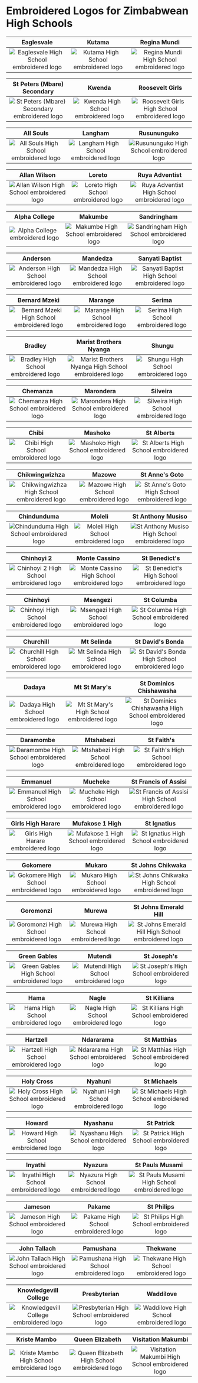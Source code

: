 # Embroidered Logos for Zimbabwean High Schools

Eaglesvale | Kutama | Regina Mundi
:---:|:---:|:---:
![Eaglesvale High School embroidered logo](./EmbroideredLogosOptimized/eaglesvale.png) | ![Kutama High School embroidered logo](./EmbroideredLogosOptimized/kutama.png) | ![Regina Mundi High School embroidered logo](./EmbroideredLogosOptimized/regina_mundi.png)

St Peters (Mbare) Secondary | Kwenda | Roosevelt Girls
:---:|:---:|:---:
![St Peters (Mbare) Secondary embroidered logo](./EmbroideredLogosOptimized/st_peters_(mbare)_secondary.png) | ![Kwenda High School embroidered logo](./EmbroideredLogosOptimized/kwenda.png) | ![Roosevelt Girls High School embroidered logo](./EmbroideredLogosOptimized/roosevelt_girls.png)

All Souls | Langham | Rusununguko
:---:|:---:|:---:
![All Souls High School embroidered logo](./EmbroideredLogosOptimized/all_souls.png) | ![Langham High School embroidered logo](./EmbroideredLogosOptimized/langham.png) | ![Rusununguko High School embroidered logo](./EmbroideredLogosOptimized/rusununguko.png)

Allan Wilson | Loreto | Ruya Adventist
:---:|:---:|:---:
![Allan Wilson High School embroidered logo](./EmbroideredLogosOptimized/allan_wilson.png) | ![Loreto High School embroidered logo](./EmbroideredLogosOptimized/loreto.png) | ![Ruya Adventist High School embroidered logo](./EmbroideredLogosOptimized/ruya_adventist.png)

Alpha College | Makumbe | Sandringham
:---:|:---:|:---:
![Alpha College embroidered logo](./EmbroideredLogosOptimized/alpha_college.png) | ![Makumbe High School embroidered logo](./EmbroideredLogosOptimized/makumbe.png) | ![Sandringham High School embroidered logo](./EmbroideredLogosOptimized/sandringham.png)

Anderson | Mandedza | Sanyati Baptist
:---:|:---:|:---:
![Anderson High School embroidered logo](./EmbroideredLogosOptimized/anderson.png) | ![Mandedza High School embroidered logo](./EmbroideredLogosOptimized/mandedza.png) | ![Sanyati Baptist High School embroidered logo](./EmbroideredLogosOptimized/sanyati_baptist.png)

Bernard Mzeki | Marange | Serima
:---:|:---:|:---:
![Bernard Mzeki High School embroidered logo](./EmbroideredLogosOptimized/bernard_mzeki.png) | ![Marange High School embroidered logo](./EmbroideredLogosOptimized/marange.png) | ![Serima High School embroidered logo](./EmbroideredLogosOptimized/serima.png)

Bradley | Marist Brothers Nyanga | Shungu
:---:|:---:|:---:
![Bradley High School embroidered logo](./EmbroideredLogosOptimized/bradley.png) | ![Marist Brothers Nyanga High School embroidered logo](./EmbroideredLogosOptimized/marist_brothers_nyanga.png) | ![Shungu High School embroidered logo](./EmbroideredLogosOptimized/shungu.png)

Chemanza | Marondera | Silveira
:---:|:---:|:---:
![Chemanza High School embroidered logo](./EmbroideredLogosOptimized/chemanza.png) | ![Marondera High School embroidered logo](./EmbroideredLogosOptimized/marondera.png) | ![Silveira High School embroidered logo](./EmbroideredLogosOptimized/silveira.png)

Chibi | Mashoko | St Alberts
:---:|:---:|:---:
![Chibi High School embroidered logo](./EmbroideredLogosOptimized/chibi.png) | ![Mashoko High School embroidered logo](./EmbroideredLogosOptimized/mashoko.png) | ![St Alberts High School embroidered logo](./EmbroideredLogosOptimized/st_alberts.png)

Chikwingwizhza | Mazowe | St Anne's Goto
:---:|:---:|:---:
![Chikwingwizhza High School embroidered logo](./EmbroideredLogosOptimized/chikwingwizhza.png) | ![Mazowe High School embroidered logo](./EmbroideredLogosOptimized/mazowe.png) | ![St Anne's Goto High School embroidered logo](./EmbroideredLogosOptimized/st_anne's_goto.png)

Chindunduma | Moleli | St Anthony Musiso
:---:|:---:|:---:
![Chindunduma High School embroidered logo](./EmbroideredLogosOptimized/chindunduma.png) | ![Moleli High School embroidered logo](./EmbroideredLogosOptimized/moleli.png) | ![St Anthony Musiso High School embroidered logo](./EmbroideredLogosOptimized/st_anthony_musiso.png)

Chinhoyi 2 | Monte Cassino | St Benedict's
:---:|:---:|:---:
![Chinhoyi 2 High School embroidered logo](./EmbroideredLogosOptimized/chinhoyi_2.png) | ![Monte Cassino High School embroidered logo](./EmbroideredLogosOptimized/monte_cassino.png) | ![St Benedict's High School embroidered logo](./EmbroideredLogosOptimized/st_benedict's.png)

Chinhoyi | Msengezi | St Columba
:---:|:---:|:---:
![Chinhoyi High School embroidered logo](./EmbroideredLogosOptimized/chinhoyi.png) | ![Msengezi High School embroidered logo](./EmbroideredLogosOptimized/msengezi.png) | ![St Columba High School embroidered logo](./EmbroideredLogosOptimized/st_columba.png)

Churchill | Mt Selinda | St David's Bonda
:---:|:---:|:---:
![Churchill High School embroidered logo](./EmbroideredLogosOptimized/churchill.png) | ![Mt Selinda High School embroidered logo](./EmbroideredLogosOptimized/mt_selinda.png) | ![St David's Bonda High School embroidered logo](./EmbroideredLogosOptimized/st_david's_bonda.png)

Dadaya | Mt St Mary's | St Dominics Chishawasha
:---:|:---:|:---:
![Dadaya High School embroidered logo](./EmbroideredLogosOptimized/dadaya.png) | ![Mt St Mary's High School embroidered logo](./EmbroideredLogosOptimized/mt_st_mary's.png) | ![St Dominics Chishawasha High School embroidered logo](./EmbroideredLogosOptimized/st_dominics_chishawasha.png)

Daramombe | Mtshabezi | St Faith's
:---:|:---:|:---:
![Daramombe High School embroidered logo](./EmbroideredLogosOptimized/daramombe.png) | ![Mtshabezi High School embroidered logo](./EmbroideredLogosOptimized/mtshabezi.png) | ![St Faith's High School embroidered logo](./EmbroideredLogosOptimized/st_faith's.png)

Emmanuel | Mucheke | St Francis of Assisi
:---:|:---:|:---:
![Emmanuel High School embroidered logo](./EmbroideredLogosOptimized/emmanuel.png) | ![Mucheke High School embroidered logo](./EmbroideredLogosOptimized/mucheke.png) | ![St Francis of Assisi High School embroidered logo](./EmbroideredLogosOptimized/st_francis_of_assisi.png)

Girls High Harare | Mufakose 1 High | St Ignatius
:---:|:---:|:---:
![Girls High Harare embroidered logo](./EmbroideredLogosOptimized/girls_high_harare.png) | ![Mufakose 1 High School embroidered logo](./EmbroideredLogosOptimized/mufakose_1_high.png) | ![St Ignatius High School embroidered logo](./EmbroideredLogosOptimized/st_ignatius.png)

Gokomere | Mukaro | St Johns Chikwaka
:---:|:---:|:---:
![Gokomere High School embroidered logo](./EmbroideredLogosOptimized/gokomere.png) | ![Mukaro High School embroidered logo](./EmbroideredLogosOptimized/mukaro.png) | ![St Johns Chikwaka High School embroidered logo](./EmbroideredLogosOptimized/st_johns_chikwaka.png)

Goromonzi | Murewa | St Johns Emerald Hill
:---:|:---:|:---:
![Goromonzi High School embroidered logo](./EmbroideredLogosOptimized/goromonzi.png) | ![Murewa High School embroidered logo](./EmbroideredLogosOptimized/murewa.png) | ![St Johns Emerald Hill High School embroidered logo](./EmbroideredLogosOptimized/st_johns_emerald_hill.png)

Green Gables | Mutendi | St Joseph's
:---:|:---:|:---:
![Green Gables High School embroidered logo](./EmbroideredLogosOptimized/green_gables.png) | ![Mutendi High School embroidered logo](./EmbroideredLogosOptimized/mutendi.png) | ![St Joseph's High School embroidered logo](./EmbroideredLogosOptimized/st_joseph's.png)

Hama | Nagle | St Killians
:---:|:---:|:---:
![Hama High School embroidered logo](./EmbroideredLogosOptimized/hama.png) | ![Nagle High School embroidered logo](./EmbroideredLogosOptimized/nagle.png) | ![St Killians High School embroidered logo](./EmbroideredLogosOptimized/st_killians.png)

Hartzell | Ndararama | St Matthias
:---:|:---:|:---:
![Hartzell High School embroidered logo](./EmbroideredLogosOptimized/hartzell.png) | ![Ndararama High School embroidered logo](./EmbroideredLogosOptimized/ndararama.png) | ![St Matthias High School embroidered logo](./EmbroideredLogosOptimized/st_matthias.png)

Holy Cross | Nyahuni | St Michaels
:---:|:---:|:---:
![Holy Cross High School embroidered logo](./EmbroideredLogosOptimized/holy_cross.png) | ![Nyahuni High School embroidered logo](./EmbroideredLogosOptimized/nyahuni.png) | ![St Michaels High School embroidered logo](./EmbroideredLogosOptimized/st_michaels.png)

Howard | Nyashanu | St Patrick
:---:|:---:|:---:
![Howard High School embroidered logo](./EmbroideredLogosOptimized/howard.png) | ![Nyashanu High School embroidered logo](./EmbroideredLogosOptimized/nyashanu.png) | ![St Patrick High School embroidered logo](./EmbroideredLogosOptimized/st_patrick.png)

Inyathi | Nyazura | St Pauls Musami
:---:|:---:|:---:
![Inyathi High School embroidered logo](./EmbroideredLogosOptimized/inyathi.png) | ![Nyazura High School embroidered logo](./EmbroideredLogosOptimized/nyazura.png) | ![St Pauls Musami High School embroidered logo](./EmbroideredLogosOptimized/st_pauls_musami.png)

Jameson | Pakame | St Philips
:---:|:---:|:---:
![Jameson High School embroidered logo](./EmbroideredLogosOptimized/jameson.png) | ![Pakame High School embroidered logo](./EmbroideredLogosOptimized/pakame.png) | ![St Philips High School embroidered logo](./EmbroideredLogosOptimized/st_philips.png)

John Tallach | Pamushana | Thekwane
:---:|:---:|:---:
![John Tallach High School embroidered logo](./EmbroideredLogosOptimized/john_tallach.png) | ![Pamushana High School embroidered logo](./EmbroideredLogosOptimized/pamushana.png) | ![Thekwane High School embroidered logo](./EmbroideredLogosOptimized/thekwane.png)

Knowledgevill College | Presbyterian | Waddilove
:---:|:---:|:---:
![Knowledgevill College embroidered logo](./EmbroideredLogosOptimized/knowledgevill_college.png) | ![Presbyterian High School embroidered logo](./EmbroideredLogosOptimized/presbyterian.png) | ![Waddilove High School embroidered logo](./EmbroideredLogosOptimized/waddilove.png)

Kriste Mambo | Queen Elizabeth | Visitation Makumbi
:---:|:---:|:---:
![Kriste Mambo High School embroidered logo](./EmbroideredLogosOptimized/kriste_mambo.png) | ![Queen Elizabeth High School embroidered logo](./EmbroideredLogosOptimized/queen_elizabeth.png) |![Visitation Makumbi High School embroidered logo](./EmbroideredLogosOptimized/visitation_makumbi_high_school.png)  
